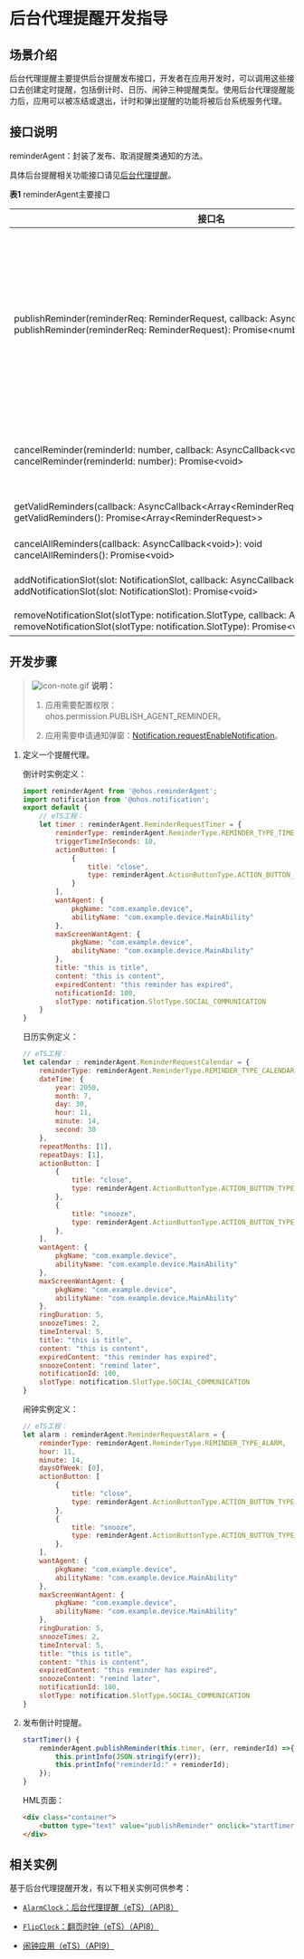 # 后台代理提醒开发指导

## 场景介绍

后台代理提醒主要提供后台提醒发布接口，开发者在应用开发时，可以调用这些接口去创建定时提醒，包括倒计时、日历、闹钟三种提醒类型。使用后台代理提醒能力后，应用可以被冻结或退出，计时和弹出提醒的功能将被后台系统服务代理。


## 接口说明

reminderAgent：封装了发布、取消提醒类通知的方法。

具体后台提醒相关功能接口请见[后台代理提醒](../reference/apis/js-apis-reminderAgent.md)。

**表1** reminderAgent主要接口

| 接口名 | 描述 |
| -------- | -------- |
| publishReminder(reminderReq:&nbsp;ReminderRequest,&nbsp;callback:&nbsp;AsyncCallback&lt;number&gt;):&nbsp;void<br/>publishReminder(reminderReq:&nbsp;ReminderRequest):&nbsp;Promise&lt;number&gt; | 发布一个定时提醒类通知。<br/>单个应用有效的提醒个数最多支持30个（不包括已经超时，即后续不会再提醒的提醒实例）<br/>整个系统有效的提醒个数最多支持2000个（不包括已经超时，即后续不会再提醒的提醒实例） |
| cancelReminder(reminderId:&nbsp;number,&nbsp;callback:&nbsp;AsyncCallback&lt;void&gt;):&nbsp;void<br/>cancelReminder(reminderId:&nbsp;number):&nbsp;Promise&lt;void&gt; | 取消一个指定的提醒类通知。(reminderId从publishReminder的返回值获取) |
| getValidReminders(callback:&nbsp;AsyncCallback&lt;Array&lt;ReminderRequest&gt;&gt;):&nbsp;void<br/>getValidReminders():&nbsp;Promise&lt;Array&lt;ReminderRequest&gt;&gt; | 获取当前应用设置的所有有效的提醒。 |
| cancelAllReminders(callback:&nbsp;AsyncCallback&lt;void&gt;):&nbsp;void<br/>cancelAllReminders():&nbsp;Promise&lt;void&gt; | 取消当前应用设置的所有提醒 |
| addNotificationSlot(slot:&nbsp;NotificationSlot,&nbsp;callback:&nbsp;AsyncCallback&lt;void&gt;):&nbsp;void<br/>addNotificationSlot(slot:&nbsp;NotificationSlot):&nbsp;Promise&lt;void&gt; | 注册一个提醒类需要使用的NotificationSlot |
| removeNotificationSlot(slotType:&nbsp;notification.SlotType,&nbsp;callback:&nbsp;AsyncCallback&lt;void&gt;):&nbsp;void<br/>removeNotificationSlot(slotType:&nbsp;notification.SlotType):&nbsp;Promise&lt;void&gt; | 删除指定类型的NotificationSlot |

## 开发步骤

> ![icon-note.gif](public_sys-resources/icon-note.gif) **说明：**
>
> 1. 应用需要配置权限：ohos.permission.PUBLISH_AGENT_REMINDER。
>
> 2. 应用需要申请通知弹窗：[Notification.requestEnableNotification](../reference/apis/js-apis-notification.md#notificationrequestenablenotification8)。

1. 定义一个提醒代理。

   倒计时实例定义：
   ```js
   import reminderAgent from '@ohos.reminderAgent';
   import notification from '@ohos.notification';
   export default {
       // eTS工程：
       let timer : reminderAgent.ReminderRequestTimer = {
           reminderType: reminderAgent.ReminderType.REMINDER_TYPE_TIMER,
           triggerTimeInSeconds: 10,
           actionButton: [
               {
                   title: "close",
                   type: reminderAgent.ActionButtonType.ACTION_BUTTON_TYPE_CLOSE
               }
           ],
           wantAgent: {
               pkgName: "com.example.device",
               abilityName: "com.example.device.MainAbility"
           },
           maxScreenWantAgent: {
               pkgName: "com.example.device",
               abilityName: "com.example.device.MainAbility"
           },
           title: "this is title",
           content: "this is content",
           expiredContent: "this reminder has expired",
           notificationId: 100,
           slotType: notification.SlotType.SOCIAL_COMMUNICATION
       }
   }
   ```

   日历实例定义：

    ```js
    // eTS工程：
    let calendar : reminderAgent.ReminderRequestCalendar = {
        reminderType: reminderAgent.ReminderType.REMINDER_TYPE_CALENDAR,
        dateTime: {
            year: 2050,
            month: 7,
            day: 30,
            hour: 11,
            minute: 14,
            second: 30
        },
        repeatMonths: [1],
        repeatDays: [1],
        actionButton: [
            {
                title: "close",
                type: reminderAgent.ActionButtonType.ACTION_BUTTON_TYPE_CLOSE
            },
            {
                title: "snooze",
                type: reminderAgent.ActionButtonType.ACTION_BUTTON_TYPE_SNOOZE
            },
        ],
        wantAgent: {
            pkgName: "com.example.device",
            abilityName: "com.example.device.MainAbility"
        },
        maxScreenWantAgent: {
            pkgName: "com.example.device",
            abilityName: "com.example.device.MainAbility"
        },
        ringDuration: 5,
        snoozeTimes: 2,
        timeInterval: 5,
        title: "this is title",
        content: "this is content",
        expiredContent: "this reminder has expired",
        snoozeContent: "remind later",
        notificationId: 100,
        slotType: notification.SlotType.SOCIAL_COMMUNICATION
    }
    ```

    闹钟实例定义：

    ```js
    // eTS工程：
    let alarm : reminderAgent.ReminderRequestAlarm = {
        reminderType: reminderAgent.ReminderType.REMINDER_TYPE_ALARM,
        hour: 11,
        minute: 14,
        daysOfWeek: [0],
        actionButton: [
            {
                title: "close",
                type: reminderAgent.ActionButtonType.ACTION_BUTTON_TYPE_CLOSE
            },
            {
                title: "snooze",
                type: reminderAgent.ActionButtonType.ACTION_BUTTON_TYPE_SNOOZE
            },
        ],
        wantAgent: {
            pkgName: "com.example.device",
            abilityName: "com.example.device.MainAbility"
        },
        maxScreenWantAgent: {
            pkgName: "com.example.device",
            abilityName: "com.example.device.MainAbility"
        },
        ringDuration: 5,
        snoozeTimes: 2,
        timeInterval: 5,
        title: "this is title",
        content: "this is content",
        expiredContent: "this reminder has expired",
        snoozeContent: "remind later",
        notificationId: 100,
        slotType: notification.SlotType.SOCIAL_COMMUNICATION
    }
    ```

2. 发布倒计时提醒。
   ```js
   startTimer() {
       reminderAgent.publishReminder(this.timer, (err, reminderId) =>{
           this.printInfo(JSON.stringify(err));
           this.printInfo("reminderId:" + reminderId);
       });
   }
   ```

   HML页面：
   ```html
   <div class="container">
       <button type="text" value="publishReminder" onclick="startTimer"></button>
   </div>
   ```

## 相关实例

基于后台代理提醒开发，有以下相关实例可供参考：

- [`AlarmClock`：后台代理提醒（eTS）（API8）](https://gitee.com/openharmony/app_samples/tree/master/Notification/AlarmClock)

- [`FlipClock`：翻页时钟（eTS）（API8）](https://gitee.com/openharmony/app_samples/tree/master/CompleteApps/FlipClock)

- [闹钟应用（eTS）（API9）](https://gitee.com/openharmony/codelabs/tree/master/CommonEventAndNotification/AlarmClock)